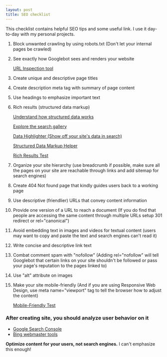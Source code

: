 ```yaml
---
layout: post
title: SEO checklist
---
```


This checklist contains helpful SEO tips and some useful link. I use it day-to-day with my personal projects.

1. Block unwanted crawling by using robots.txt (Don't let your internal pages be crawled)
2. See exactly how Googlebot sees and renders your website

   [URL Inspection tool](https://support.google.com/webmasters/answer/9012289)

3. Create unique and descriptive page titles
4. Create description meta tag with summary of page content
5. Use headings to emphasize important text
6. Rich results (structured data markup)

   [Understand how structured data works](https://developers.google.com/search/docs/guides/intro-structured-data)

   [Explore the search gallery](https://developers.google.com/search/docs/guides/search-gallery)

   [Data Highlighter (Show off your site's data in search)](https://www.google.com/webmasters/tools/data-highlighter)

   [Structured Data Markup Helper](https://www.google.com/webmasters/markup-helper/u/0/)

   [Rich Results Test](https://search.google.com/test/rich-results)

7. Organize your site hierarchy (use breadcrumb if possible, make sure all the pages on your site are reachable through links and add sitemap for search engines)
8. Create 404 Not found page that kindly guides users back to a working page
9. Use descriptive (friendlier) URLs that convey content information
10. Provide one version of a URL to reach a document (If you do find that people are accessing the same content through multiple URLs setup 301 redirect or rel="canonical")
11. Avoid embedding text in images and videos for textual content (users may want to copy and paste the text and search engines can't read it)
12. Write concise and descriptive link text
13. Combat comment spam with "nofollow" (Adding rel="nofollow" will tell Googlebot that certain links on your site shouldn't be followed or pass your page's reputation to the pages linked to)
14. Use "alt" attribute on images
15. Make your site mobile-friendly (And if you are using Responsive Web Design, use meta name="viewport" tag to tell the browser how to adjust the content)

    [Mobile-Friendly Test](https://search.google.com/test/mobile-friendly)

### After creating site, you should analyze user behavior on it

- [Google Search Console](https://www.google.com/webmasters/tools/home)
- [Bing webmaster tools](https://www.bing.com/toolbox/webmaster)

**Optimize content for your users, not search engines.** I can't emphasize this enough!

<!-- resources:
  - name: Google SEO Starter Guide
    url: https://support.google.com/webmasters/answer/7451184?hl=en -->
